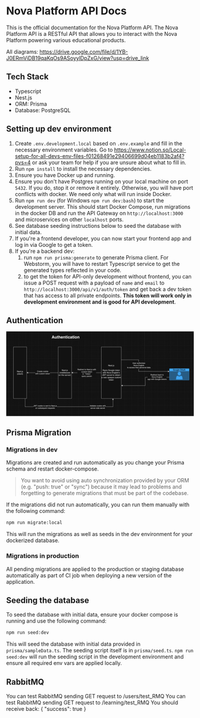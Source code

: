 # Nova Platform API Docs

This is the official documentation for the Nova Platform API. The Nova Platform API is a RESTful API that allows you to interact with the Nova Platform powering various educational products. 

All diagrams: https://drive.google.com/file/d/1YB-J0ERmViDB19qaKqOs9ASoyylDpZxG/view?usp=drive_link

## Tech Stack

- Typescript
- Nest.js
- ORM: Prisma
- Database: PostgreSQL

## Setting up dev environment

1. Create `.env.development.local` based on `.env.example` and fill in the necessary environment variables. Go to https://www.notion.so/Local-setup-for-all-devs-env-files-f01268491e29406699d04eb1183b2af4?pvs=4 or ask your team for help if you are unsure about what to fill in.
2. Run `npm install` to install the necessary dependencies.
3. Ensure you have Docker up and running.
4. Ensure you don't have Postgres running on your local machine on port `5432`. If you do, stop it or remove it entirely. Otherwise, you will have port conflicts with docker. We need only what will run inside Docker.
5. Run `npm run dev` (for Windows `npm run dev:bash`) to start the development server. This should start Docker Compose, run migrations in the docker DB and run the API Gateway on `http://localhost:3000` and microservices on other `localhost` ports.
6. See database seeding instructions below to seed the database with initial data.
7. If you're a frontend developer, you can now start your frontend app and log in via Google to get a token.
8. If you're a backend dev:
   1. run `npm run prisma:generate` to generate Prisma client. For Webstorm, you will have to restart Typescript service to get the generated types reflected in your code.
   2. to get the token for API-only development without frontend, you can issue a POST request with a payload of `name` and `email` to `http://localhost:3000/api/v1/auth/token` and get back a dev token that has access to all private endpoints. **This token will work only in development environment and is good for API development**.

## Authentication

![Authentication with Next.js and Nest.js](documentation/auth.png)

## Prisma Migration

### Migrations in dev

Migrations are created and run automatically as you change your Prisma schema and restart docker-compose.

> You want to avoid using auto synchronization provided by your ORM (e.g. "push: true" or "sync") because it may lead to problems and forgetting to generate migrations that must be part of the codebase.

If the migrations did not run automatically, you can run them manually with the following command:

```bash
npm run migrate:local
```

This will run the migrations as well as seeds in the dev environment for your dockerized database.

### Migrations in production

All pending migrations are applied to the production or staging database automatically as part of CI job when deploying a new version of the application.

## Seeding the database

To seed the database with initial data, ensure your docker compose is running and use the following command:

```bash
npm run seed:dev
```

This will seed the database with initial data provided in `prisma/sampleData.ts`. The seeding script itself is in `prisma/seed.ts`. `npm run seed:dev` will run the seeding script in the development environment and ensure all required env vars are applied locally.

## RabbitMQ
You can test RabbitMQ sending GET request to /users/test_RMQ
You can test RabbitMQ sending GET request to /learning/test_RMQ
You should receive back: 
{
    "success": true
} 
